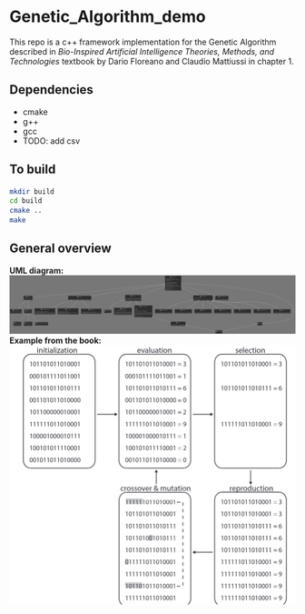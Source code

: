 # Genetic_Algorithm_demo

This repo is a c++ framework implementation for the Genetic Algorithm described in
*Bio-Inspired Artificial Intelligence Theories, Methods, and Technologies* 
textbook by Dario Floreano and Claudio Mattiussi in chapter 1.

## Dependencies
* cmake
* g++
* gcc
* TODO: add csv

## To build
```bash
mkdir build
cd build
cmake ..
make
```


## General overview
**UML diagram:**
![uml diagram](pics/uml.png)
**Example from the book:**
![visual example](pics/evloution_flowchart.png)
